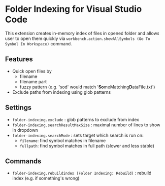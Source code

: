 # Folder Indexing for Visual Studio Code

This extension creates in-memory index of files in opened folder and allows user to open them quickly via `workbench.action.showAllSymbols (Go To Symbol In Workspace)` command.

## Features

* Quick open files by 
    - filename 
    - filename part 
    - fuzzy pattern (e.g. 'sod' would match '**So**meMatching**D**ataFile.txt')
* Exclude paths from indexing using glob patterns

## Settings

* `folder-indexing.exclude` : glob patterns to exclude from index
* `folder-indexing.searchResultMaxSize` : maximal number of lines to show in dropdown
* `folder-indexing.searchMode` : sets target which search is run on:
    - `filename`: find symbol matches in filename
    - `fullpath`: find symbol matches in full path (slower and less stable)

## Commands

* `folder-indexing.rebuildindex (Folder Indexing: Rebuild)` : rebuild index (e.g. if something's wrong)
